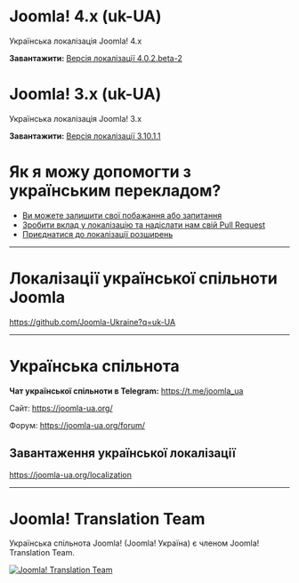 # Joomla! 4.x (uk-UA)
Українська локалізація Joomla! 4.x

**Завантажити:** [Версія локалізації 4.0.2.beta-2](https://github.com/Joomla-Ukraine/uk-UA/releases/download/4.0.2.beta-2/uk-UA_joomla_lang_full_4.0.2vbeta-2.zip)

# Joomla! 3.x (uk-UA)
Українська локалізація Joomla! 3.x

**Завантажити:** [Версія локалізації 3.10.1.1](http://joomlacode.org/gf/download/frsrelease/17504/166202/uk-UA_joomla_lang_full_3.10.1v1.zip)

# Як я можу допомогти з українським перекладом?
* [Ви можете залишити свої побажання або запитання](https://github.com/Joomla-Ukraine/uk-UA/issues)
* [Зробити вклад у локалізацію та надіслати нам свій Pull Request](https://github.com/Joomla-Ukraine/uk-UA/pulls)
* [Приєднатися до локалізації розширень](https://github.com/Joomla-Ukraine?q=uk-UA)

---
# Локалізації української спільноти Joomla

https://github.com/Joomla-Ukraine?q=uk-UA

---

# Українська спільнота

**Чат української спільноти в Telegram:** https://t.me/joomla_ua

Сайт: https://joomla-ua.org/

Форум: https://joomla-ua.org/forum/

## Завантаження української локалізації

https://joomla-ua.org/localization

---

# Joomla! Translation Team

Українська спільнота Joomla! (Joomla! Україна) є членом Joomla! Translation Team.

[![Joomla! Translation Team](https://joomla-ua.org/images/joomla_transteam_sm.png)](https://community.joomla.org/translations/joomla-3-translations/ukrainian-translation.html)
